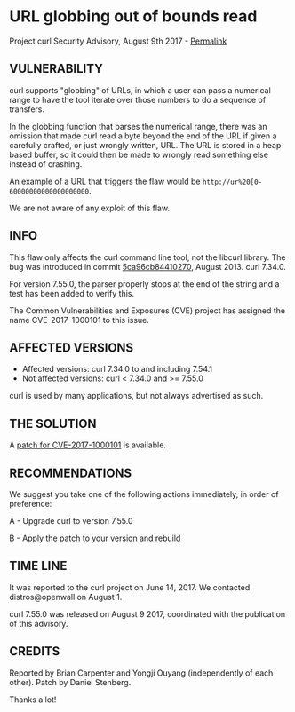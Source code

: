 URL globbing out of bounds read
===============================

Project curl Security Advisory, August 9th 2017 -
[Permalink](https://curl.haxx.se/docs/adv_20170809A.html)

VULNERABILITY
-------------

curl supports "globbing" of URLs, in which a user can pass a numerical range
to have the tool iterate over those numbers to do a sequence of transfers.

In the globbing function that parses the numerical range, there was an
omission that made curl read a byte beyond the end of the URL if given a
carefully crafted, or just wrongly written, URL. The URL is stored in a heap
based buffer, so it could then be made to wrongly read something else instead
of crashing.

An example of a URL that triggers the flaw would be
`http://ur%20[0-60000000000000000000`.

We are not aware of any exploit of this flaw.

INFO
----

This flaw only affects the curl command line tool, not the libcurl
library. The bug was introduced in commit
[5ca96cb84410270](https://github.com/curl/curl/commit/5ca96cb84410270), August
2013. curl 7.34.0.

For version 7.55.0, the parser properly stops at the end of the string and a
test has been added to verify this.

The Common Vulnerabilities and Exposures (CVE) project has assigned the name
CVE-2017-1000101 to this issue.

AFFECTED VERSIONS
-----------------

- Affected versions: curl 7.34.0 to and including 7.54.1
- Not affected versions: curl < 7.34.0 and >= 7.55.0

curl is used by many applications, but not always advertised as such.

THE SOLUTION
------------

A [patch for CVE-2017-1000101](https://curl.haxx.se/CVE-2017-1000101.patch) is
available.

RECOMMENDATIONS
---------------

We suggest you take one of the following actions immediately, in order of
preference:

 A - Upgrade curl to version 7.55.0

 B - Apply the patch to your version and rebuild

TIME LINE
---------

It was reported to the curl project on June 14, 2017.  We contacted
distros@openwall on August 1.

curl 7.55.0 was released on August 9 2017, coordinated with the publication of
this advisory.

CREDITS
-------

Reported by Brian Carpenter and Yongji Ouyang (independently of each
other). Patch by Daniel Stenberg.

Thanks a lot!
